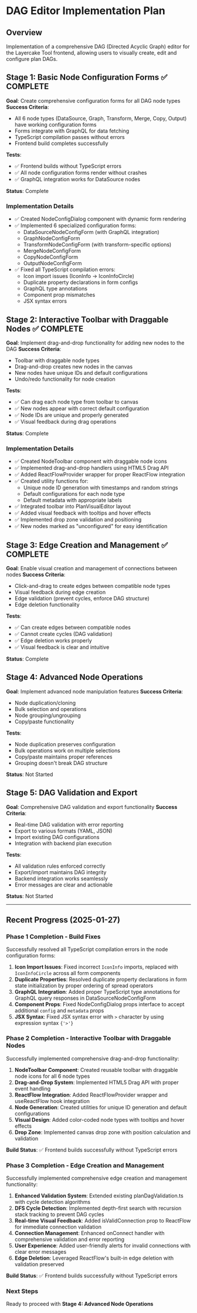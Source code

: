 # DAG Editor Implementation Plan

## Overview
Implementation of a comprehensive DAG (Directed Acyclic Graph) editor for the Layercake Tool frontend, allowing users to visually create, edit and configure plan DAGs.

## Stage 1: Basic Node Configuration Forms ✅ COMPLETE
**Goal**: Create comprehensive configuration forms for all DAG node types
**Success Criteria**:
- All 6 node types (DataSource, Graph, Transform, Merge, Copy, Output) have working configuration forms
- Forms integrate with GraphQL for data fetching
- TypeScript compilation passes without errors
- Frontend build completes successfully

**Tests**:
- ✅ Frontend builds without TypeScript errors
- ✅ All node configuration forms render without crashes
- ✅ GraphQL integration works for DataSource nodes

**Status**: Complete

### Implementation Details
- ✅ Created NodeConfigDialog component with dynamic form rendering
- ✅ Implemented 6 specialized configuration forms:
  - DataSourceNodeConfigForm (with GraphQL integration)
  - GraphNodeConfigForm
  - TransformNodeConfigForm (with transform-specific options)
  - MergeNodeConfigForm
  - CopyNodeConfigForm
  - OutputNodeConfigForm
- ✅ Fixed all TypeScript compilation errors:
  - Icon import issues (IconInfo → IconInfoCircle)
  - Duplicate property declarations in form configs
  - GraphQL type annotations
  - Component prop mismatches
  - JSX syntax errors

## Stage 2: Interactive Toolbar with Draggable Nodes ✅ COMPLETE
**Goal**: Implement drag-and-drop functionality for adding new nodes to the DAG
**Success Criteria**:
- Toolbar with draggable node types
- Drag-and-drop creates new nodes in the canvas
- New nodes have unique IDs and default configurations
- Undo/redo functionality for node creation

**Tests**:
- ✅ Can drag each node type from toolbar to canvas
- ✅ New nodes appear with correct default configuration
- ✅ Node IDs are unique and properly generated
- ✅ Visual feedback during drag operations

**Status**: Complete

### Implementation Details
- ✅ Created NodeToolbar component with draggable node icons
- ✅ Implemented drag-and-drop handlers using HTML5 Drag API
- ✅ Added ReactFlowProvider wrapper for proper ReactFlow integration
- ✅ Created utility functions for:
  - Unique node ID generation with timestamps and random strings
  - Default configurations for each node type
  - Default metadata with appropriate labels
- ✅ Integrated toolbar into PlanVisualEditor layout
- ✅ Added visual feedback with tooltips and hover effects
- ✅ Implemented drop zone validation and positioning
- ✅ New nodes marked as "unconfigured" for easy identification

## Stage 3: Edge Creation and Management ✅ COMPLETE
**Goal**: Enable visual creation and management of connections between nodes
**Success Criteria**:
- Click-and-drag to create edges between compatible node types
- Visual feedback during edge creation
- Edge validation (prevent cycles, enforce DAG structure)
- Edge deletion functionality

**Tests**:
- ✅ Can create edges between compatible nodes
- ✅ Cannot create cycles (DAG validation)
- ✅ Edge deletion works properly
- ✅ Visual feedback is clear and intuitive

**Status**: Complete

## Stage 4: Advanced Node Operations
**Goal**: Implement advanced node manipulation features
**Success Criteria**:
- Node duplication/cloning
- Bulk selection and operations
- Node grouping/ungrouping
- Copy/paste functionality

**Tests**:
- Node duplication preserves configuration
- Bulk operations work on multiple selections
- Copy/paste maintains proper references
- Grouping doesn't break DAG structure

**Status**: Not Started

## Stage 5: DAG Validation and Export
**Goal**: Comprehensive DAG validation and export functionality
**Success Criteria**:
- Real-time DAG validation with error reporting
- Export to various formats (YAML, JSON)
- Import existing DAG configurations
- Integration with backend plan execution

**Tests**:
- All validation rules enforced correctly
- Export/import maintains DAG integrity
- Backend integration works seamlessly
- Error messages are clear and actionable

**Status**: Not Started

---

## Recent Progress (2025-01-27)

### Phase 1 Completion - Build Fixes
Successfully resolved all TypeScript compilation errors in the node configuration forms:

1. **Icon Import Issues**: Fixed incorrect `IconInfo` imports, replaced with `IconInfoCircle` across all form components
2. **Duplicate Properties**: Resolved duplicate property declarations in form state initialization by proper ordering of spread operators
3. **GraphQL Integration**: Added proper TypeScript type annotations for GraphQL query responses in DataSourceNodeConfigForm
4. **Component Props**: Fixed NodeConfigDialog props interface to accept additional `config` and `metadata` props
5. **JSX Syntax**: Fixed JSX syntax error with `>` character by using expression syntax `{'>'}`

### Phase 2 Completion - Interactive Toolbar with Draggable Nodes
Successfully implemented comprehensive drag-and-drop functionality:

1. **NodeToolbar Component**: Created reusable toolbar with draggable node icons for all 6 node types
2. **Drag-and-Drop System**: Implemented HTML5 Drag API with proper event handling
3. **ReactFlow Integration**: Added ReactFlowProvider wrapper and useReactFlow hook integration
4. **Node Generation**: Created utilities for unique ID generation and default configurations
5. **Visual Design**: Added color-coded node types with tooltips and hover effects
6. **Drop Zone**: Implemented canvas drop zone with position calculation and validation

**Build Status**: ✅ Frontend builds successfully without TypeScript errors

### Phase 3 Completion - Edge Creation and Management
Successfully implemented comprehensive edge creation and management functionality:

1. **Enhanced Validation System**: Extended existing planDagValidation.ts with cycle detection algorithms
2. **DFS Cycle Detection**: Implemented depth-first search with recursion stack tracking to prevent DAG cycles
3. **Real-time Visual Feedback**: Added isValidConnection prop to ReactFlow for immediate connection validation
4. **Connection Management**: Enhanced onConnect handler with comprehensive validation and error reporting
5. **User Experience**: Added user-friendly alerts for invalid connections with clear error messages
6. **Edge Deletion**: Leveraged ReactFlow's built-in edge deletion with validation preserved

**Build Status**: ✅ Frontend builds successfully without TypeScript errors

### Next Steps
Ready to proceed with **Stage 4: Advanced Node Operations**